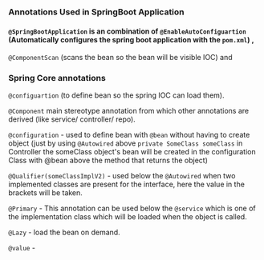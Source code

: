### Annotations Used in SpringBoot Application
#### ```@SpringBootApplication``` is an combination of ```@EnableAutoConfiguartion``` (Automatically configures the spring boot application with the ```pom.xml```) ,
```@ComponentScan``` (scans the bean so the bean will be visible IOC)  and 

### Spring Core annotations
```@configuartion``` (to define bean so the spring IOC can load them).

```@Component``` main stereotype annotation from which other annotations are derived (like service/ controller/ repo).

```@configuration``` - used to define bean with ```@bean``` without having to create object (just by using ```@Autowired``` above ```private SomeClass someClass``` in Controller the someClass object's bean will be created in the configuration Class with @bean above the method that returns the object)

```@Qualifier(someClassImplV2)``` - used below the ```@Autowired``` when two implemented classes are present for the interface, here the value in the brackets will be taken.

```@Primary``` - This annotation can be used below the ```@service``` which is one of the implementation class which will be loaded when the object is called.

```@Lazy``` - load the bean on demand. 

```@value``` - 